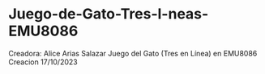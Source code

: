 # Juego-de-Gato-Tres-l-neas-EMU8086
Creadora: Alice Arias Salazar
Juego del Gato (Tres en Línea) en EMU8086
Creacion 17/10/2023
